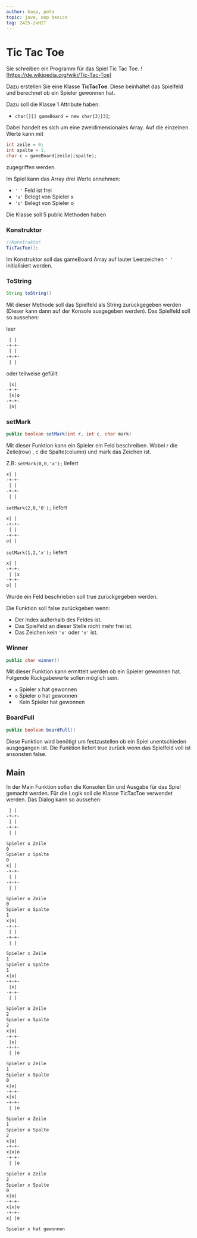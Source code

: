 ```yaml
---
author: hasp, pota
topic: java, oop basics
tag: 2425-2xHIT
---
```


# Tic Tac Toe

Sie schreiben ein Programm für das Spiel Tic Tac Toe. ![https://de.wikipedia.org/wiki/Tic-Tac-Toe]

Dazu erstellen Sie eine Klasse **TicTacToe**. Diese beinhaltet das Spielfeld und berechnet ob ein Spieler gewonnen hat.

Dazu soll die Klasse 1 Attribute haben:

* `char[][] gameBoard = new char[3][3]`; 

Dabei handelt es sich um eine zweidimensionales Array. Auf die einzelnen Werte kann mit

```java
int zeile = 0;
int spalte = 1;
char c = gameBoard[zeile][spalte];
```
zugegriffen werden.

Im Spiel kann das Array drei Werte annehmen:

- `' '` Feld ist frei
- `'x'` Belegt von Spieler x
- `'o'` Belegt von Spieler o

Die Klasse soll 5 public Methoden haben

### Konstruktor

```java
//Konstruktor
TicTacToe();
```

Im Konstruktor soll das gameBoard Array auf lauter Leerzeichen `' '` initialisiert werden.

### ToString

```java
String toString()
```

Mit dieser Methode soll das Spielfeld als String zurückgegeben werden (Dieser kann dann auf der Konsole ausgegeben werden). 
Das Spielfeld soll so aussehen:

leer
```txt
 | | 
-+-+-
 | | 
-+-+-
 | | 
```

oder teilweise gefüllt 

```txt
 |x| 
-+-+-
 |x|o
-+-+-
 |o| 
```

### setMark

```java
public boolean setMark(int r, int c, char mark)
```

Mit dieser Funktion kann ein Spieler ein Feld beschreiben. Wobei r die Zeile(row) , c die Spalte(column) und mark das Zeichen ist.

Z.B: `setMark(0,0,'x');` liefert

```txt
x| | 
-+-+-
 | | 
-+-+-
 | | 
```

`setMark(2,0,'0');` liefert

```txt
x| | 
-+-+-
 | | 
-+-+-
o| | 
```

`setMark(1,2,'x');` liefert

```txt
x| | 
-+-+-
 | |x
-+-+-
o| | 
```

Wurde ein Feld beschrieben soll true zurückgegeben werden.

Die Funktion soll false zurückgeben wenn:
- Der Index außerhalb des Feldes ist.
- Das Spielfeld an dieser Stelle nicht mehr frei ist.
- Das Zeichen kein `'x'` oder `'o'` ist.

### Winner

```java
public char winner()
```

Mit dieser Funktion kann ermittelt werden ob ein Spieler gewonnen hat. Folgende Rückgabewerte sollen möglich sein.

- `x` Spieler x hat gewonnen
- `o` Spieler o hat gewonnen
- ` ` Kein Spieler hat gewonnen

### BoardFull

```java
public boolean boardFull()
```

Diese Funktion wird benötigt um festzustellen ob ein Spiel unentschieden ausgegangen ist. Die Funktion liefert true zurück wenn das Spielfeld voll ist ansonsten false.

## Main

In der Main Funktion sollen die Konsolen Ein und Ausgabe für das Spiel gemacht werden. Für die Logik soll die Klasse TicTacToe verwendet werden. Das Dialog kann so aussehen:

```txt
 | | 
-+-+-
 | | 
-+-+-
 | | 

Spieler x Zeile
0
Spieler x Spalte
0
x| | 
-+-+-
 | | 
-+-+-
 | | 

Spieler o Zeile
0
Spieler o Spalte
1
x|o| 
-+-+-
 | | 
-+-+-
 | | 

Spieler x Zeile
1
Spieler x Spalte
1
x|o| 
-+-+-
 |x| 
-+-+-
 | | 

Spieler o Zeile
2
Spieler o Spalte
2
x|o| 
-+-+-
 |x| 
-+-+-
 | |o

Spieler x Zeile
1
Spieler x Spalte
0
x|o| 
-+-+-
x|x| 
-+-+-
 | |o

Spieler o Zeile
1
Spieler o Spalte
2
x|o| 
-+-+-
x|x|o
-+-+-
 | |o

Spieler x Zeile
2
Spieler x Spalte
0
x|o| 
-+-+-
x|x|o
-+-+-
x| |o

Spieler x hat gewonnen 
```



